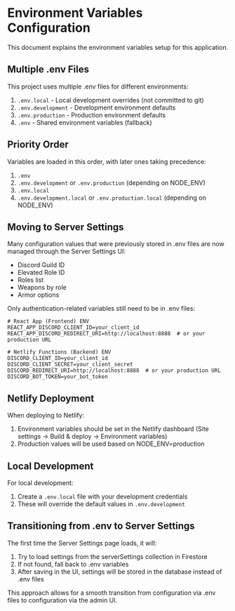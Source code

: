 # Environment Variables Configuration

This document explains the environment variables setup for this application.

## Multiple .env Files

This project uses multiple .env files for different environments:

1. `.env.local` - Local development overrides (not committed to git)
2. `.env.development` - Development environment defaults
3. `.env.production` - Production environment defaults
4. `.env` - Shared environment variables (fallback)

## Priority Order

Variables are loaded in this order, with later ones taking precedence:
1. `.env`
2. `.env.development` or `.env.production` (depending on NODE_ENV)
3. `.env.local`
4. `.env.development.local` or `.env.production.local` (depending on NODE_ENV)

## Moving to Server Settings

Many configuration values that were previously stored in .env files are now managed through the Server Settings UI:

- Discord Guild ID
- Elevated Role ID
- Roles list
- Weapons by role
- Armor options

Only authentication-related variables still need to be in .env files:

```
# React App (Frontend) ENV
REACT_APP_DISCORD_CLIENT_ID=your_client_id
REACT_APP_DISCORD_REDIRECT_URI=http://localhost:8888  # or your production URL

# Netlify Functions (Backend) ENV
DISCORD_CLIENT_ID=your_client_id
DISCORD_CLIENT_SECRET=your_client_secret
DISCORD_REDIRECT_URI=http://localhost:8888  # or your production URL
DISCORD_BOT_TOKEN=your_bot_token
```

## Netlify Deployment

When deploying to Netlify:

1. Environment variables should be set in the Netlify dashboard (Site settings → Build & deploy → Environment variables)
2. Production values will be used based on NODE_ENV=production

## Local Development

For local development:
1. Create a `.env.local` file with your development credentials
2. These will override the default values in `.env.development`

## Transitioning from .env to Server Settings

The first time the Server Settings page loads, it will:
1. Try to load settings from the serverSettings collection in Firestore
2. If not found, fall back to .env variables
3. After saving in the UI, settings will be stored in the database instead of .env files

This approach allows for a smooth transition from configuration via .env files to configuration via the admin UI.
